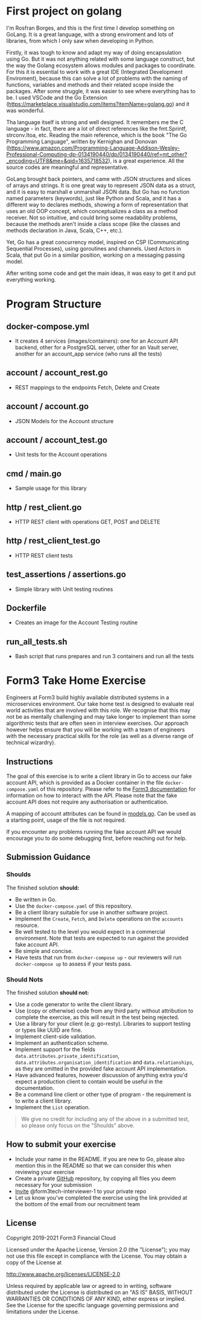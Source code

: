 # First project on golang

I'm Rosfran Borges, and this is the first time I develop something on GoLang. It is a great language, with a 
strong enviroment and lots of libraries, from which I only saw when developing in Python.

Firstly, it was tough to know and adapt my way of doing encapsulation using Go. But it was not anything 
related with some language construct, but the way the Golang ecosystem allows modules and packages to
coordinate. For this it is essential to work with a great IDE (Integrated Development Enviroment), because
this can solve a lot of problems with the naming of functions, variables and methods and their related
scope inside the packages. After some struggle, it was easier to see where everything has to be. 
I used VSCode and the Go Extension (https://marketplace.visualstudio.com/items?itemName=golang.go)
and it was wonderful.

Tha language itself is strong and well designed. It remembers me the C language - in fact, there are a lot of direct
references like the fmt.Sprintf, strconv.Itoa, etc. Reading the main reference, which is the book "The Go Programming 
Language", written by Kernighan and Donovan (https://www.amazon.com/Programming-Language-Addison-Wesley-Professional-Computing-dp-0134190440/dp/0134190440/ref=mt_other?_encoding=UTF8&me=&qid=1635718532), is a great experience. All the source codes are meaningful and representative.

GoLang brought back pointers, and came with JSON structures and slices of arrays and strings. It is one great way to represent JSON data as
a struct, and it is easy to marshall e unmarshall JSON data. But Go has no function named parameters (keywords), just like Python 
and Scala, and it has a different way to declares methods, showing a form of representation that uses an old OOP concept, which 
conceptualizes a class as a method receiver. Not so intuitive, and could bring some readability problems, because the methods 
aren't inside a class scope (like the classes and methods declaration in Java, Scala, C++, etc.).

Yet, Go has a great concurrency model, inspired on CSP (Communicating Sequential Processes), using goroutines and channels.
Used Actors in Scala, that put Go in a similar position, working on a messaging passing model.

After writing some code and get the main ideas, it was easy to get it and put everything working.

# Program Structure

## docker-compose.yml
- It creates 4 services (images/containers): one for an Account API backend, other for a PostgreSQL server, other for
  an Vault server, another for an account_app service (who runs all the tests)

## account / account_rest.go
- REST mappings to the endpoints Fetch, Delete and Create

## account / account.go
- JSON Models for the Account structure

## account / account_test.go
- Unit tests for the Account operations

## cmd / main.go
- Sample usage for this library

## http / rest_client.go
- HTTP REST client with operations GET, POST and DELETE

## http / rest_client_test.go
- HTTP REST client tests

## test_assertions / assertions.go
- Simple library with Unit testing routines 

## Dockerfile
- Creates an image for the Account Testing routine

## run_all_tests.sh
- Bash script that runs prepares and run 3 containers and run all the tests


# Form3 Take Home Exercise

Engineers at Form3 build highly available distributed systems in a microservices environment. Our take home test is designed to evaluate real world activities that are involved with this role. We recognise that this may not be as mentally challenging and may take longer to implement than some algorithmic tests that are often seen in interview exercises. Our approach however helps ensure that you will be working with a team of engineers with the necessary practical skills for the role (as well as a diverse range of technical wizardry). 

## Instructions
The goal of this exercise is to write a client library in Go to access our fake account API, which is provided as a Docker
container in the file `docker-compose.yaml` of this repository. Please refer to the
[Form3 documentation](http://api-docs.form3.tech/api.html#organisation-accounts) for information on how to interact with the API. Please note that the fake account API does not require any authorisation or authentication.

A mapping of account attributes can be found in [models.go](./models.go). Can be used as a starting point, usage of the file is not required.

If you encounter any problems running the fake account API we would encourage you to do some debugging first,
before reaching out for help.

## Submission Guidance

### Shoulds

The finished solution **should:**
- Be written in Go.
- Use the `docker-compose.yaml` of this repository.
- Be a client library suitable for use in another software project.
- Implement the `Create`, `Fetch`, and `Delete` operations on the `accounts` resource.
- Be well tested to the level you would expect in a commercial environment. Note that tests are expected to run against the provided fake account API.
- Be simple and concise.
- Have tests that run from `docker-compose up` - our reviewers will run `docker-compose up` to assess if your tests pass.

### Should Nots

The finished solution **should not:**
- Use a code generator to write the client library.
- Use (copy or otherwise) code from any third party without attribution to complete the exercise, as this will result in the test being rejected.
- Use a library for your client (e.g: go-resty). Libraries to support testing or types like UUID are fine.
- Implement client-side validation.
- Implement an authentication scheme.
- Implement support for the fields `data.attributes.private_identification`, `data.attributes.organisation_identification`
  and `data.relationships`, as they are omitted in the provided fake account API implementation.
- Have advanced features, however discussion of anything extra you'd expect a production client to contain would be useful in the documentation.
- Be a command line client or other type of program - the requirement is to write a client library.
- Implement the `List` operation.
> We give no credit for including any of the above in a submitted test, so please only focus on the "Shoulds" above.

## How to submit your exercise

- Include your name in the README. If you are new to Go, please also mention this in the README so that we can consider this when reviewing your exercise
- Create a private [GitHub](https://help.github.com/en/articles/create-a-repo) repository, by copying all files you deem necessary for your submission
- [Invite](https://help.github.com/en/articles/inviting-collaborators-to-a-personal-repository) @form3tech-interviewer-1 to your private repo
- Let us know you've completed the exercise using the link provided at the bottom of the email from our recruitment team

## License

Copyright 2019-2021 Form3 Financial Cloud

Licensed under the Apache License, Version 2.0 (the "License"); you may not use this file except in compliance with the License.
You may obtain a copy of the License at

http://www.apache.org/licenses/LICENSE-2.0

Unless required by applicable law or agreed to in writing, software distributed under the License is distributed on an "AS IS" BASIS, WITHOUT WARRANTIES OR CONDITIONS OF ANY KIND, either express or implied. See the License for the specific language governing permissions and limitations under the License.
